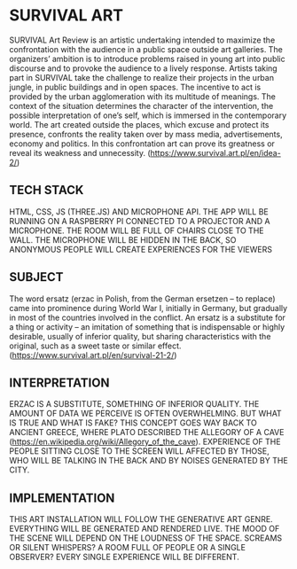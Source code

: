 # SURVIVAL ART

SURVIVAL Art Review is an artistic undertaking intended to maximize the confrontation with the audience in a public space outside art galleries. The organizers’ ambition is to introduce problems raised in young art into public discourse and to provoke the audience to a lively response. Artists taking part in SURVIVAL take the challenge to realize their projects in the urban jungle, in public buildings and in open spaces. The incentive to act is provided by the urban agglomeration with its multitude of meanings. The context of the situation determines the character of the intervention, the possible interpretation of one’s self, which is immersed in the contemporary world. The art created outside the places, which excuse and protect its presence, confronts the reality taken over by mass media, advertisements, economy and politics. In this confrontation art can prove its greatness or reveal its weakness and unnecessity. (https://www.survival.art.pl/en/idea-2/)

## TECH STACK

HTML, CSS, JS (THREE.JS) AND MICROPHONE API.
THE APP WILL BE RUNNING ON A RASPBERRY PI CONNECTED TO A PROJECTOR AND A MICROPHONE.
THE ROOM WILL BE FULL OF CHAIRS CLOSE TO THE WALL. THE MICROPHONE WILL BE HIDDEN IN THE BACK, SO ANONYMOUS PEOPLE WILL CREATE EXPERIENCES FOR THE VIEWERS

## SUBJECT

The word ersatz (erzac in Polish, from the German ersetzen – to replace) came into prominence during World War I, initially in Germany, but gradually in most of the countries involved in the conflict. An ersatz is a substitute for a thing or activity – an imitation of something that is indispensable or highly desirable, usually of inferior quality, but sharing characteristics with the original, such as a sweet taste or similar effect. (https://www.survival.art.pl/en/survival-21-2/)

## INTERPRETATION

ERZAC IS A SUBSTITUTE, SOMETHING OF INFERIOR QUALITY.
THE AMOUNT OF DATA WE PERCEIVE IS OFTEN OVERWHELMING. BUT WHAT IS TRUE AND WHAT IS FAKE?
THIS CONCEPT GOES WAY BACK TO ANCIENT GREECE, WHERE PLATO DESCRIBED THE ALLEGORY OF A CAVE (https://en.wikipedia.org/wiki/Allegory_of_the_cave).
EXPERIENCE OF THE PEOPLE SITTING CLOSE TO THE SCREEN WILL AFFECTED BY THOSE, WHO WILL BE TALKING IN THE BACK AND BY NOISES GENERATED BY THE CITY.

## IMPLEMENTATION

THIS ART INSTALLATION WILL FOLLOW THE GENERATIVE ART GENRE. EVERYTHING WILL BE GENERATED AND RENDERED LIVE. THE MOOD OF THE SCENE WILL DEPEND ON THE LOUDNESS OF THE SPACE. SCREAMS OR SILENT WHISPERS? A ROOM FULL OF PEOPLE OR A SINGLE OBSERVER? EVERY SINGLE EXPERIENCE WILL BE DIFFERENT.

